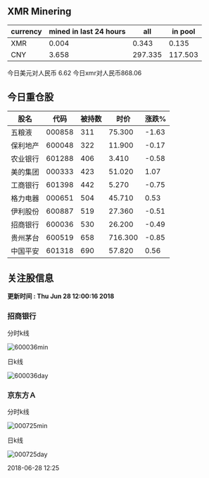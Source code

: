 ## XMR Minering

|currency|mined in last 24 hours|all|in pool|
|---|---|---|---|
|XMR|0.004|0.343|0.135|
|CNY|3.658|297.335|117.503|

今日美元对人民币 6.62	今日xmr对人民币868.06


## 今日重仓股 

|股名|代码|被持数|时价|涨跌%|
|---|---|---|---|---|
|五粮液|000858|311|75.300|-1.63|
|保利地产|600048|322|11.900|-0.17|
|农业银行|601288|406|3.410|-0.58|
|美的集团|000333|423|51.020|1.07|
|工商银行|601398|442|5.270|-0.75|
|格力电器|000651|504|45.710|0.53|
|伊利股份|600887|519|27.360|-0.51|
|招商银行|600036|530|26.200|-0.49|
|贵州茅台|600519|658|716.300|-0.85|
|中国平安|601318|690|57.820|0.56|

## 关注股信息
**更新时间 : Thu Jun 28 12:00:16 2018**
### 招商银行 
分时k线

![600036min](http://image.sinajs.cn/newchart/min/n/sh600036.gif)

日k线

![600036day](http://image.sinajs.cn/newchart/daily/n/sh600036.gif)

### 京东方Ａ 
分时k线

![000725min](http://image.sinajs.cn/newchart/min/n/sz000725.gif)

日k线

![000725day](http://image.sinajs.cn/newchart/daily/n/sz000725.gif)

2018-06-28 12:25